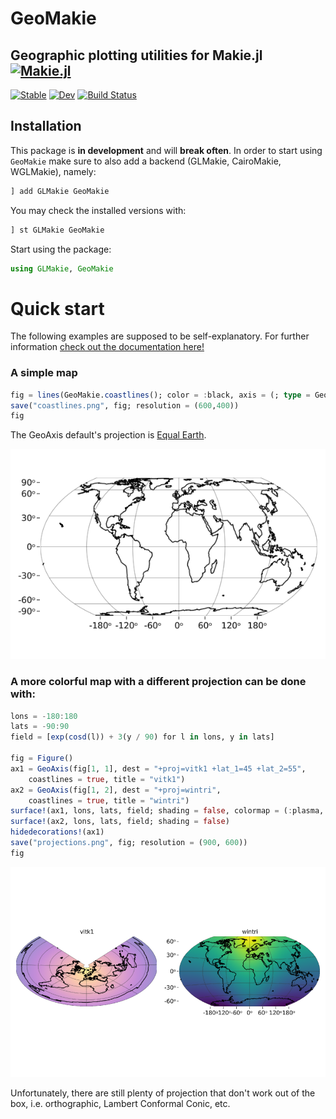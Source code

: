 # GeoMakie
## Geographic plotting utilities for Makie.jl <a href = "https://www.github.com/JuliaPlots/Makie.jl"><img src="https://raw.githubusercontent.com/JuliaPlots/Makie.jl/master/assets/logo.png" alt="Makie.jl" height="30" align = "top"></a>

[![Stable](https://img.shields.io/badge/docs-stable-blue.svg)](https://JuliaPlots.github.io/GeoMakie.jl/stable)
[![Dev](https://img.shields.io/badge/docs-dev-blue.svg)](https://JuliaPlots.github.io/GeoMakie.jl/dev)
[![Build Status](https://gitlab.com/JuliaGPU/GeoMakie-jl/badges/master/pipeline.svg)](https://gitlab.com/JuliaGPU/GeoMakie-jl/pipelines)

## Installation

This package is **in development** and will **break often**. In order to start using `GeoMakie` make sure to also add a backend (GLMakie, CairoMakie, WGLMakie), namely:

```julia
] add GLMakie GeoMakie
```

You may check the installed versions with:

```julia
] st GLMakie GeoMakie
```

Start using the package:

```julia
using GLMakie, GeoMakie
```

# Quick start

The following examples are supposed to be self-explanatory. For further information [check out the documentation here!](https://juliaplots.org/GeoMakie.jl/stable/)

### A simple map

```julia
fig = lines(GeoMakie.coastlines(); color = :black, axis = (; type = GeoAxis))
save("coastlines.png", fig; resolution = (600,400))
fig
```

The GeoAxis default's projection is [Equal Earth](https://proj.org/operations/projections/eqearth.html).

<img src="./assets/coastlines.png">

### A more colorful map with a different projection can be done with:

```julia
lons = -180:180
lats = -90:90
field = [exp(cosd(l)) + 3(y / 90) for l in lons, y in lats]

fig = Figure()
ax1 = GeoAxis(fig[1, 1], dest = "+proj=vitk1 +lat_1=45 +lat_2=55",
    coastlines = true, title = "vitk1")
ax2 = GeoAxis(fig[1, 2], dest = "+proj=wintri",
    coastlines = true, title = "wintri")
surface!(ax1, lons, lats, field; shading = false, colormap = (:plasma, 0.45))
surface!(ax2, lons, lats, field; shading = false)
hidedecorations!(ax1)
save("projections.png", fig; resolution = (900, 600))
fig
```

<img src="./assets/projections.png">

Unfortunately, there are still plenty of projection that don't work out of the box, i.e. orthographic, Lambert Conformal Conic, etc.

